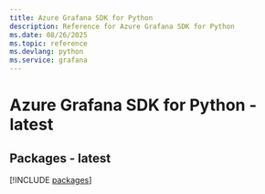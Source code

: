 ```yaml
---
title: Azure Grafana SDK for Python
description: Reference for Azure Grafana SDK for Python
ms.date: 08/26/2025
ms.topic: reference
ms.devlang: python
ms.service: grafana
---
```

# Azure Grafana SDK for Python - latest
## Packages - latest
[!INCLUDE [packages](grafana-index.md)]